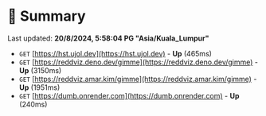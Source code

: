 # 📖 Summary
Last updated: **20/8/2024, 5:58:04 PG "Asia/Kuala_Lumpur"**

- `GET` [https://hst.ujol.dev](https://hst.ujol.dev) - **Up** (465ms)
- `GET` [https://reddviz.deno.dev/gimme](https://reddviz.deno.dev/gimme) - **Up** (3150ms)
- `GET` [https://reddviz.amar.kim/gimme](https://reddviz.amar.kim/gimme) - **Up** (1951ms)
- `GET` [https://dumb.onrender.com](https://dumb.onrender.com) - **Up** (240ms)
